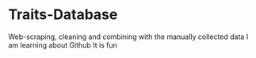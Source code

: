 # Traits-Database
Web-scraping, cleaning and combining with the manually collected data
I am learning about Github
It is fun
